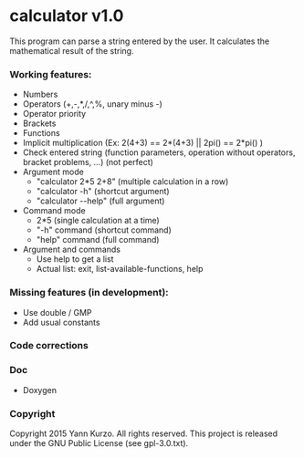 
# calculator v1.0

This program can parse a string entered by the user. It calculates the mathematical result of the string.

### Working features:
- Numbers
- Operators (+,-,*,/,^,%, unary minus -)
- Operator priority
- Brackets
- Functions
- Implicit multiplication (Ex: 2(4+3) == 2*(4+3) || 2pi() == 2*pi() )
- Check entered string (function parameters, operation without operators, bracket problems, ...) (not perfect)
- Argument mode
  * "calculator 2*5 2+8" (multiple calculation in a row)
  * "calculator -h" (shortcut argument)
  * "calculator --help" (full argument)
- Command mode
  * 2*5 (single calculation at a time)
  * "-h" command (shortcut command)
  * "help" command (full command)
- Argument and commands
  * Use help to get a list
  * Actual list: exit, list-available-functions, help

### Missing features (in development):
- Use double / GMP
- Add usual constants

### Code corrections

### Doc
- Doxygen

### Copyright
Copyright 2015 Yann Kurzo. All rights reserved.
This project is released under the GNU Public License (see gpl-3.0.txt).
